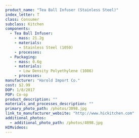 ```yaml
---
product_name: "Tea Ball Infuser (Stainless Steel)"
index_letter: T
class: Consumer
subclass: Kitchen
components:
  - Tea Ball Infuser:
    - mass: 21.2g
    - materials:
      - Stainless Steel (1050)
    - processes:
  - Packaging:
    - mass: 0.6g
    - materials:
      - Low Density Polyethylene (1086)
    - processes:
manufacturer: "Harold Import Co."
cost: $2.99
DOP: 1/8/2017
POP: Co-op
product_description: ""
materials_and_processes_description: ""
primary_photo_path: /photos/3098.jpg
link_to_manufacturer_website: "http://www.hickitchen.com"
additional_photos:
  - additional_photo_path: /photos/4098.jpg
HIMvideos:
---
```

